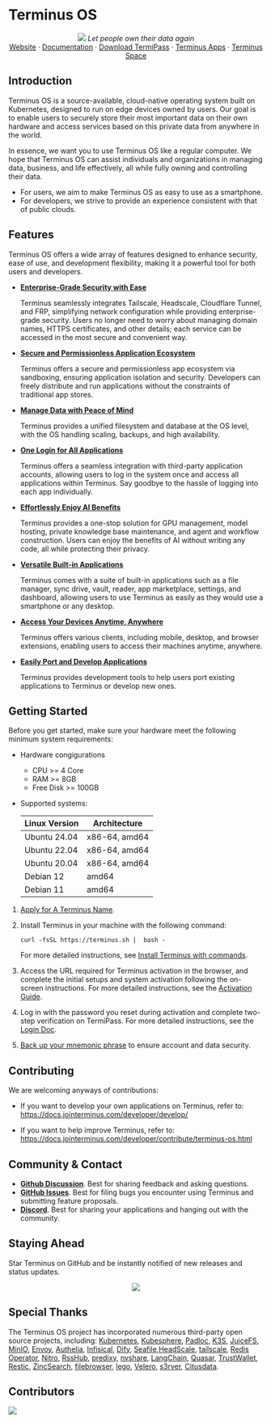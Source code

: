 # Terminus OS

<p align="center">
    <picture>
        <img src="https://file.bttcdn.com/github/terminus/banner1.jpg"/>
    </picture>
    <i>Let people own their data again</i>
    <br>
  <a href="https://www.jointerminus.com">Website</a> ·
  <a href="https://docs.jointerminus.com">Documentation</a> ·
  <a href="https://docs.jointerminus.com/how-to/termipass/overview.html#download">Download TermiPass</a> ·
  <a href="https://github.com/beclab/apps">Terminus Apps</a> ·
  <a href="https://space.jointerminus.com">Terminus Space</a>
</p>


## Introduction

Terminus OS is a source-available, cloud-native operating system built on Kubernetes, designed to run on edge devices owned by users. Our goal is to enable users to securely store their most important data on their own hardware and access services based on this private data from anywhere in the world.

In essence, we want you to use Terminus OS like a regular computer. We hope that Terminus OS can assist individuals and organizations in managing data, business, and life effectively, all while fully owning and controlling their data.

- For users, we aim to make Terminus OS as easy to use as a smartphone.
- For developers, we strive to provide an experience consistent with that of public clouds.

## Features

Terminus OS offers a wide array of features designed to enhance security, ease of use, and development flexibility, making it a powerful tool for both users and developers.

- [**Enterprise-Grade Security with Ease**](https://docs.jointerminus.com/overview/terminus/network.html)

   Terminus seamlessly integrates Tailscale, Headscale, Cloudflare Tunnel, and FRP, simplifying network configuration while providing enterprise-grade security. Users no longer need to worry about managing domain names, HTTPS certificates, and other details; each service can be accessed in the most secure and convenient way.

- [**Secure and Permissionless Application Ecosystem**](https://docs.jointerminus.com/overview/terminus/application.html)

   Terminus offers a secure and permissionless app ecosystem via sandboxing, ensuring application isolation and security. Developers can freely distribute and run applications without the constraints of traditional app stores.

- [**Manage Data with Peace of Mind**](https://docs.jointerminus.com/overview/terminus/data.html)

   Terminus provides a unified filesystem and database at the OS level, with the OS handling scaling, backups, and high availability.

- [**One Login for All Applications**](https://docs.jointerminus.com/overview/terminus/account.html)
  
   Terminus offers a seamless integration with third-party application accounts, allowing users to log in the system once and access all applications within Terminus. Say goodbye to the hassle of logging into each app individually.

- [**Effortlessly Enjoy AI Benefits**](https://docs.jointerminus.com/overview/terminus/ai.html)
   
   Terminus provides a one-stop solution for GPU management, model hosting, private knowledge base maintenance, and agent and workflow construction. Users can enjoy the benefits of AI without writing any code, all while protecting their privacy.

- [**Versatile Built-in Applications**](https://docs.jointerminus.com/how-to/terminus/)
  
   Terminus comes with a suite of built-in applications such as a file manager, sync drive, vault, reader, app marketplace, settings, and dashboard, allowing users to use Terminus as easily as they would use a smartphone or any desktop. 

- [**Access Your Devices Anytime, Anywhere**](https://github.com/beclab/TermiPass)
   
   Terminus offers various clients, including mobile, desktop, and browser extensions, enabling users to access their machines anytime, anywhere.

- [**Easily Port and Develop Applications**](https://docs.jointerminus.com/overview/terminus/network.html)
  
   Terminus provides development tools to help users port existing applications to Terminus or develop new ones.


## Getting Started

Before you get started, make sure your hardware meet the following minimum system requirements:

- Hardware congigurations

  - CPU >= 4 Core
  - RAM >= 8GB
  - Free Disk >= 100GB
- Supported systems:
   
   | Linux Version | Architecture |
   | -------------- | ------ |
   | Ubuntu 24.04   | x86-64, amd64 |
   | Ubuntu 22.04   | x86-64, amd64 |
   | Ubuntu 20.04   | x86-64, amd64 |
   | Debian 12  | amd64 |
   | Debian 11  | amd64 |
      

1. [Apply for A Terminus Name](https://docs.jointerminus.com/how-to/termipass/account/#create-terminus-name). 
   
2. Install Terminus in your machine with the following command: 
   ```
   curl -fsSL https://terminus.sh |  bash -
   ```
   For more detailed instructions, see [Install Terminus with commands](https://docs.jointerminus.com/how-to/terminus/setup/install.html#install).

3. Access the URL required for Terminus activation in the browser, and complete the initial setups and system activation following the on-screen instructions. For more detailed instructions, see the [Activation Guide](../../how-to/terminus/setup/wizard.md).
   
4. Log in with the password you reset during activation and complete two-step verification on TermiPass. For more detailed instructions, see the [Login Doc](../../how-to/terminus/setup/login.md).
   
5. [Back up your mnemonic phrase](../../how-to/termipass/account/index.md#backup-mnemonic-phrase.md) to ensure account and data security.



## Contributing

We are welcoming anyways of contributions:

- If you want to develop your own applications on Terminus, refer to:
https://docs.jointerminus.com/developer/develop/


- If you want to help improve Terminus, refer to:
https://docs.jointerminus.com/developer/contribute/terminus-os.html

## Community & Contact

* [**Github Discussion**](https://github.com/beclab/terminus/discussions). Best for sharing feedback and asking questions.
* [**GitHub Issues**](https://github.com/beclab/terminus/issues). Best for filing bugs you encounter using Terminus and submitting feature proposals. 
* [**Discord**](https://discord.gg/ShjkCBs2). Best for sharing your applications and hanging out with the community.

## Staying Ahead

Star Terminus on GitHub and be instantly notified of new releases and status updates. 

<p align="center">
    <picture>
        <img src="https://file.bttcdn.com/github/terminus/terminus.git.v2.gif"/>
    </picture>
</p>


## Special Thanks 

The Terminus OS project has incorporated numerous third-party open source projects, including: [Kubernetes](https://kubernetes.io/), [Kubesphere](https://github.com/kubesphere/kubesphere), [Padloc](https://padloc.app/), [K3S](https://k3s.io/), [JuiceFS](https://github.com/juicedata/juicefs), [MinIO](https://github.com/minio/minio), [Envoy](https://github.com/envoyproxy/envoy), [Authelia](https://github.com/authelia/authelia), [Infisical](https://github.com/Infisical/infisical), [Dify](https://github.com/langgenius/dify), [Seafile](https://github.com/haiwen/seafile),[HeadScale]("https://headscale.net/"), [tailscale]("https://tailscale.com/"), [Redis Operator]("https://github.com/spotahome/redis-operator"), [Nitro]("https://nitro.jan.ai/"), [RssHub]("http://rsshub.app/"), [predixy]("https://github.com/joyieldInc/predixy"), [nvshare]("https://github.com/grgalex/nvshare"), [LangChain]("https://www.langchain.com/"), [Quasar]("https://quasar.dev/"), [TrustWallet]("https://trustwallet.com/"), [Restic](https://restic.net/"), [ZincSearch]("https://zincsearch-docs.zinc.dev/"), [filebrowser]("https://filebrowser.org/"), [lego]("https://go-acme.github.io/lego/"), [Velero]("https://velero.io/"), [s3rver]("https://github.com/jamhall/s3rver"), [Citusdata]("https://www.citusdata.com/").

## Contributors
<a href="https://github.com/beclab/terminus/graphs/contributors"> <img src="https://contrib.rocks/image?repo=beclab/terminus" /> </a>